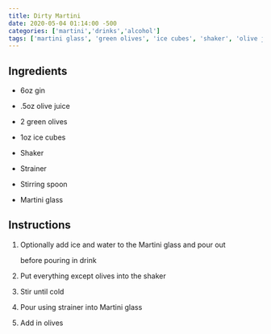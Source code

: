 ```yaml
---
title: Dirty Martini
date: 2020-05-04 01:14:00 -500
categories: ['martini','drinks','alcohol']
tags: ['martini glass', 'green olives', 'ice cubes', 'shaker', 'olive juice', 'strainer', 'gin', 'stirring spoon','party']
---
```


## Ingredients

-   6oz gin

-   .5oz olive juice

-   2 green olives

-   1oz ice cubes

-   Shaker

-   Strainer

-   Stirring spoon

-   Martini glass



## Instructions



1.  Optionally add ice and water to the Martini glass and pour out

    before pouring in drink

2.  Put everything except olives into the shaker

3.  Stir until cold

4.  Pour using strainer into Martini glass

5.  Add in olives

